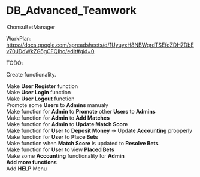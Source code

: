 # DB_Advanced_Teamwork
KhonsuBetManager

WorkPlan:
https://docs.google.com/spreadsheets/d/1UyuyxH8NBWgrdTSEfoZDH7DbEv70JDdWkZG5gCFQIho/edit#gid=0

TODO:

Create functionality.

Make **User** **Register** function<br/>
Make **User** **Login** function<br/>
Make **User** **Logout** function<br/>
Promote some **Users** to **Admins** manualy<br/>
Make function for **Admin** to **Promote** other **Users** to **Admins**<br/>
Make function for **Admin** to **Add Matches**<br/>
Make function for **Admin** to **Update Match Score**<br/>
Make function for **User** to **Deposit Money** -> Update **Accounting** propperly<br/>
Make function for **User** to **Place Bets**<br/>
Make function when **Match Score** is updated to **Resolve Bets**<br/>
Make function for **User** to view **Placed Bets**<br/>
Make some **Accounting** functionality for **Admin**<br/>
**Add more functions**<br/>
Add **HELP** Menu
